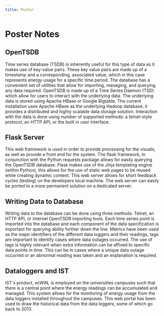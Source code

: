 ```yaml
---
title: Poster
---
```


# Poster Notes

## OpenTSDB

Time series database (TSDB) is inherently useful for this type of data as it makes use of key-value pairs. These key value pairs are made up of a timestamp and a corresponding, associated value, which in this case represents energy usage for a specific time period.
The database has a convenient set of utilities that allow for importing, managing, and querying any data required. OpenTSDB is made up of a Time Series Daemon (TSD) which allow for users to interact with the underlying data. The underlying data is stored using Apache HBase or Google Bigtable. 
The current installation uses Apache HBase as the underlying Hadoop database; it provides a distributed and  highly scalable data storage solution.
Interaction with the data is done using number of supported methods: a telnet-style protocol, an HTTP API, or the built in user interface.

## Flask Server

This web framework is used in order to provide processing for the visuals, as well as provide a front end for the system.
The flask framework, in conjunction with the Python requests package allows for easily querying the OpenTSDB database.
Flask makes use of the Jinja templating engine (within Python), this allows for the use of static web pages to be reused while creating dynamic content.
This web server allows for short feedback cycles (testing) on the developers local machine. The web server can easily be ported to a more permanent solution on a dedicated server. 

## Writing Data to Database

Writing data to the database can be done using three methods: Telnet, an HTTP API, or internel OpenTSDB importing tools.
Each time series point is imported into the database and each component of the data specification is important for querying ability further down the line. Metrics have been used as the major identifiers of the different data loggers and their readings, tags are important to identify cases where data outages occurred. The use of tags is highly relevant when extra information can be affixed to specific data points in time. This can be in cases where a unique data outage occurred or an abnormal reading was taken and an explanation is required.

## Dataloggers and IST

IST's product, ecWIN, is employed on the universities campuses such that there is a central point where the energy readings can be accumulated and managed. This system allows for the monitoring of energy usage from the data loggers installed throughout the campuses.
This web portal has been used to draw the historical data from the data loggers, some of which go back to 2013.

## 